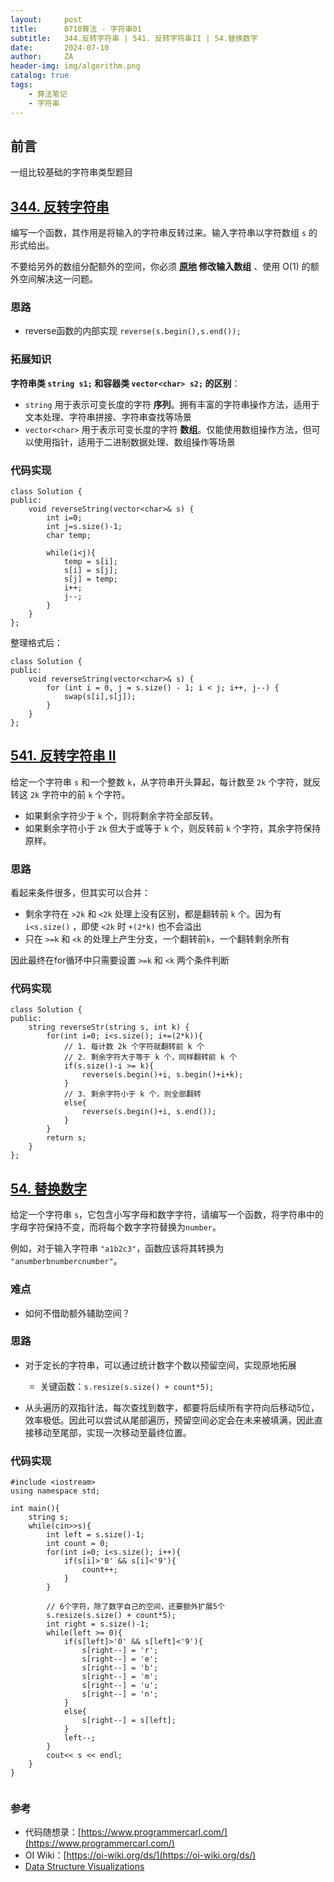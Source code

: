 ```yaml
---
layout:     post
title:      0710算法 - 字符串01
subtitle:   344.反转字符串 | 541. 反转字符串II | 54.替换数字 
date:       2024-07-10
author:     ZA
header-img: img/algorithm.png
catalog: true
tags:
    - 算法笔记
    - 字符串
---
```


## 前言

一组比较基础的字符串类型题目

## [344. 反转字符串](https://leetcode.cn/problems/reverse-string/)

编写一个函数，其作用是将输入的字符串反转过来。输入字符串以字符数组 `s` 的形式给出。

不要给另外的数组分配额外的空间，你必须 **[原地](https://baike.baidu.com/item/%E5%8E%9F%E5%9C%B0%E7%AE%97%E6%B3%95) 修改输入数组** 、使用 O(1) 的额外空间解决这一问题。

### 思路

- reverse函数的内部实现 `reverse(s.begin(),s.end());`

### 拓展知识

**字符串类 `string s1;` 和容器类 `vector<char> s2;` 的区别**：

* `string` 用于表示可变长度的字符 **序列**。拥有丰富的字符串操作方法，适用于文本处理、字符串拼接、字符串查找等场景
* `vector<char>` 用于表示可变长度的字符 **数组**。仅能使用数组操作方法，但可以使用指针，适用于二进制数据处理、数组操作等场景

### 代码实现

```
class Solution {
public:
    void reverseString(vector<char>& s) {
        int i=0;
        int j=s.size()-1;
        char temp;

        while(i<j){
            temp = s[i];
            s[i] = s[j];
            s[j] = temp;
            i++;
            j--;
        }
    }
};
```

整理格式后：

```
class Solution {
public:
    void reverseString(vector<char>& s) {
        for (int i = 0, j = s.size() - 1; i < j; i++, j--) {
            swap(s[i],s[j]);
        }
    }
};
```

## [541. 反转字符串 II](https://leetcode.cn/problems/reverse-string-ii/)

给定一个字符串 `s` 和一个整数 `k`，从字符串开头算起，每计数至 `2k` 个字符，就反转这 `2k` 字符中的前 `k` 个字符。

* 如果剩余字符少于 `k` 个，则将剩余字符全部反转。
* 如果剩余字符小于 `2k` 但大于或等于 `k` 个，则反转前 `k` 个字符，其余字符保持原样。

### 思路

看起来条件很多，但其实可以合并：

- 剩余字符在 `>2k` 和 `<2k` 处理上没有区别，都是翻转前 `k` 个。因为有 `i<s.size()` ，即使 `<2k` 时 `+(2*k)` 也不会溢出
- 只在 `>=k` 和 `<k` 的处理上产生分支，一个翻转前`k`，一个翻转剩余所有

因此最终在for循环中只需要设置 `>=k` 和 `<k` 两个条件判断

### 代码实现

```
class Solution {
public:
    string reverseStr(string s, int k) {
        for(int i=0; i<s.size(); i+=(2*k)){
            // 1. 每计数 2k 个字符就翻转前 k 个
            // 2. 剩余字符大于等于 k 个，同样翻转前 k 个
            if(s.size()-i >= k){
                reverse(s.begin()+i, s.begin()+i+k);
            }
            // 3. 剩余字符小于 k 个，则全部翻转
            else{
                reverse(s.begin()+i, s.end());
            }
        }
        return s;
    }
};
```

## [54. 替换数字](https://www.programmercarl.com/kamacoder/0054.%E6%9B%BF%E6%8D%A2%E6%95%B0%E5%AD%97.html#%E6%80%9D%E8%B7%AF)

给定一个字符串 `s`，它包含小写字母和数字字符，请编写一个函数，将字符串中的字母字符保持不变，而将每个数字字符替换为`number`。

例如，对于输入字符串 `"a1b2c3"`，函数应该将其转换为 `"anumberbnumbercnumber"`。

### 难点

* 如何不借助额外辅助空间？

### 思路

* 对于定长的字符串，可以通过统计数字个数以预留空间，实现原地拓展
  
  * 关键函数：`s.resize(s.size() + count*5);`
* 从头遍历的双指针法，每次查找到数字，都要将后续所有字符向后移动5位，效率极低。因此可以尝试从尾部遍历，预留空间必定会在未来被填满，因此直接移动至尾部，实现一次移动至最终位置。


### 代码实现
```
#include <iostream>
using namespace std;

int main(){
    string s;
    while(cin>>s){
        int left = s.size()-1;
        int count = 0;
        for(int i=0; i<s.size(); i++){
            if(s[i]>'0' && s[i]<'9'){
                count++;
            }
        }
        
        // 6个字符，除了数字自己的空间，还要额外扩展5个
        s.resize(s.size() + count*5); 
        int right = s.size()-1;
        while(left >= 0){
            if(s[left]>'0' && s[left]<'9'){
                s[right--] = 'r';
                s[right--] = 'e';
                s[right--] = 'b';
                s[right--] = 'm';
                s[right--] = 'u';
                s[right--] = 'n';
            }
            else{
                s[right--] = s[left];
            }
            left--;
        }
        cout<< s << endl;
    }
}
    
```

### 参考

- 代码随想录：[https://www.programmercarl.com/](https://www.programmercarl.com/)
- OI Wiki：[https://oi-wiki.org/ds/](https://oi-wiki.org/ds/)
- [Data Structure Visualizations](https://www.cs.usfca.edu/~galles/visualization/Algorithms.html)
